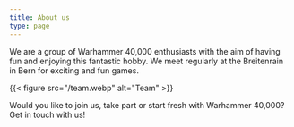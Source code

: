 ```yaml
---
title: About us
type: page
---
```

We are a group of Warhammer 40,000 enthusiasts with the aim of having fun and enjoying this fantastic hobby.
We meet regularly at the Breitenrain in Bern for exciting and fun games.

{{< figure src="/team.webp" alt="Team" >}}

Would you like to join us, take part or start fresh with Warhammer 40,000? Get in touch with us!
